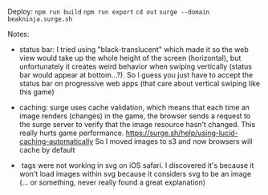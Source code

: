 Deploy:
`npm run build`
`npm run export`
`cd out`
`surge --domain beakninja.surge.sh`

Notes:

- status bar: I tried using "black-translucent" which made it so the web view would take up the whole height of the screen (horizontal), but unfortunately it creates weird behavior when swiping vertically (status bar would appear at bottom...?). So I guess you just have to accept the status bar on progressive web apps (that care about vertical swiping like this game)

- caching: surge uses cache validation, which means that each time an image renders (changes) in the game, the browser sends a request to the surge server to verify that the image resource hasn't changed. This really hurts game performance.
https://surge.sh/help/using-lucid-caching-automatically
So I moved images to s3 and now browsers will cache by default

- <image> tags were not working in svg on iOS safari.
I discovered it's because it won't load images within svg because it considers svg to be an image (... or something, never really found a great explanation)